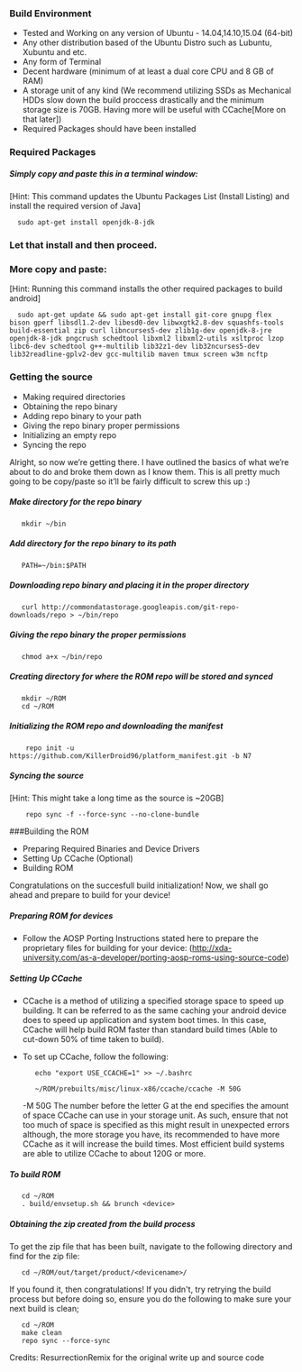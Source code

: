 
### Build Environment

- Tested and Working on any version of Ubuntu - 14.04,14.10,15.04 (64-bit)
- Any other distribution based of the Ubuntu Distro such as Lubuntu, Xubuntu and etc.
- Any form of Terminal
- Decent hardware (minimum of at least a dual core CPU and 8 GB of RAM)
- A storage unit of any kind (We recommend utilizing SSDs as Mechanical HDDs slow down the build proccess drastically and the minimum storage size is 70GB. Having more will be useful with CCache[More on that later])
- Required Packages should have been installed

### Required Packages
##### Simply copy and paste this in a terminal window:
[Hint: This command updates the Ubuntu Packages List (Install Listing) and install the required version of Java]

      sudo apt-get install openjdk-8-jdk

### Let that install and then proceed.

### More copy and paste:
[Hint: Running this command installs the other required packages to build android]

      sudo apt-get update && sudo apt-get install git-core gnupg flex bison gperf libsdl1.2-dev libesd0-dev libwxgtk2.8-dev squashfs-tools build-essential zip curl libncurses5-dev zlib1g-dev openjdk-8-jre openjdk-8-jdk pngcrush schedtool libxml2 libxml2-utils xsltproc lzop libc6-dev schedtool g++-multilib lib32z1-dev lib32ncurses5-dev lib32readline-gplv2-dev gcc-multilib maven tmux screen w3m ncftp

### Getting the source
- Making required directories
- Obtaining the repo binary
- Adding repo binary to your path
- Giving the repo binary proper permissions
- Initializing an empty repo
- Syncing the repo

Alright, so now we’re getting there. I have outlined the basics of what we’re about to do and broke them down as I know them. This is all pretty much going to be copy/paste so it’ll be fairly difficult to screw this up :)

##### Make directory for the repo binary

       mkdir ~/bin

##### Add directory for the repo binary to its path

       PATH=~/bin:$PATH

##### Downloading repo binary and placing it in the proper directory

       curl http://commondatastorage.googleapis.com/git-repo-downloads/repo > ~/bin/repo

##### Giving the repo binary the proper permissions

       chmod a+x ~/bin/repo

##### Creating directory for where the ROM repo will be stored and synced

       mkdir ~/ROM
       cd ~/ROM

##### Initializing the ROM repo and downloading the manifest

        repo init -u https://github.com/KillerDroid96/platform_manifest.git -b N7

##### Syncing the source
[Hint: This might take a long time as the source is ~20GB]

        repo sync -f --force-sync --no-clone-bundle

###Building the ROM
- Preparing Required Binaries and Device Drivers
- Setting Up CCache (Optional)
- Building ROM

Congratulations on the succesfull build initialization! Now, we shall go ahead and prepare to build for your device!

##### Preparing ROM for devices
- Follow the AOSP Porting Instructions stated here to prepare the proprietary files for building for your device: (http://xda-university.com/as-a-developer/porting-aosp-roms-using-source-code)

##### Setting Up CCache
- CCache is a method of utilizing a specified storage space to speed up building. It can be referred to as the same caching your android device does to speed up application and system boot times. In this case, CCache will help build ROM faster than standard build times (Able to cut-down 50% of time taken to build).
- To set up CCache, follow the following:


         echo "export USE_CCACHE=1" >> ~/.bashrc
      
         ~/ROM/prebuilts/misc/linux-x86/ccache/ccache -M 50G

     -M 50G
The number before the letter G at the end specifies the amount of space CCache can use in your storage unit. As such, ensure that not too much of space is specified as this might result in unexpected errors although, the more storage you have, its recommended to have more CCache as it will increase the build times. Most efficient build systems are able to utilize CCache to about 120G or more.

##### To build ROM

       cd ~/ROM
       . build/envsetup.sh && brunch <device>

##### Obtaining the zip created from the build process
To get the zip file that has been built, navigate to the following directory and find for the zip file:

       cd ~/ROM/out/target/product/<devicename>/

If you found it, then congratulations! If you didn't, try retrying the build process but before doing so, ensure you do the following to make sure your next build is clean;

       cd ~/ROM
       make clean
       repo sync --force-sync


Credits:
ResurrectionRemix for the original write up and source code
